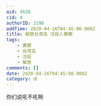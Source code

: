 ```yaml
---
aid: 4626
cid: 4
authorID: 2198
addTime: 2020-04-26T04:45:00.000Z
title: 解放台湾岛 活捉人妻鹿
tags:
    - 妻鹿
    - 台湾岛
    - 活捉
    - 解放
comments: []
date: 2020-04-26T04:45:00.000Z
category: 水
---
```


你们说吼不吼啊
